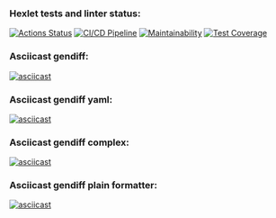 ### Hexlet tests and linter status:
[![Actions Status](https://github.com/AidanMegabyte/frontend-project-lvl2/workflows/hexlet-check/badge.svg)](https://github.com/AidanMegabyte/frontend-project-lvl2/actions)
[![CI/CD Pipeline](https://github.com/AidanMegabyte/frontend-project-lvl2/workflows/ci-cd-pipeline/badge.svg)](https://github.com/AidanMegabyte/frontend-project-lvl2/actions)
[![Maintainability](https://api.codeclimate.com/v1/badges/270bf390f9a560cdcda0/maintainability)](https://codeclimate.com/github/AidanMegabyte/frontend-project-lvl2/maintainability)
[![Test Coverage](https://api.codeclimate.com/v1/badges/270bf390f9a560cdcda0/test_coverage)](https://codeclimate.com/github/AidanMegabyte/frontend-project-lvl2/test_coverage)
### Asciicast gendiff:
[![asciicast](https://asciinema.org/a/Pn6MMdXCgxnEN0ltywEMKBFG8.svg)](https://asciinema.org/a/Pn6MMdXCgxnEN0ltywEMKBFG8)
### Asciicast gendiff yaml:
[![asciicast](https://asciinema.org/a/3417ITrRi7pon3HJ3UOMoWf0U.svg)](https://asciinema.org/a/3417ITrRi7pon3HJ3UOMoWf0U)
### Asciicast gendiff complex:
[![asciicast](https://asciinema.org/a/Mze2Q0EeFAWqQEFGqzuNNP2Ii.svg)](https://asciinema.org/a/Mze2Q0EeFAWqQEFGqzuNNP2Ii)
### Asciicast gendiff plain formatter:
[![asciicast](https://asciinema.org/a/5GJfMehk4aEM09JSuRenfMFeh.svg)](https://asciinema.org/a/5GJfMehk4aEM09JSuRenfMFeh)

